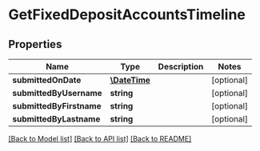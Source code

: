 # GetFixedDepositAccountsTimeline

## Properties
Name | Type | Description | Notes
------------ | ------------- | ------------- | -------------
**submittedOnDate** | [**\DateTime**](\DateTime.md) |  | [optional] 
**submittedByUsername** | **string** |  | [optional] 
**submittedByFirstname** | **string** |  | [optional] 
**submittedByLastname** | **string** |  | [optional] 

[[Back to Model list]](../../README.md#documentation-for-models) [[Back to API list]](../../README.md#documentation-for-api-endpoints) [[Back to README]](../../README.md)

